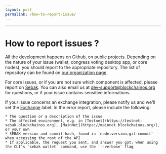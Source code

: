 ```yaml
---
layout: post
permalink: /how-to-report-issue/
---
```

---
# How to report issues ?

All the development happens on Github, on public projects.
Depending on the nature of your issue (wallet, congress voting desktop app, or core nodes), you should report to the appropriate repository.
The list of repository can be found on [our organization page](https://github.com/bosnet).

For core issues, or if you are not sure which component is affected, please report on [Sebak](https://github.com/bosnet/sebak/issues/new).
You can also email us at [dev-support@blockchainos.org](dev-support@blockchainos.org) for questions, or if your issue contains sensitive informations.

If your issue concerns an exchange integration, please notify us and we'll set the [Exchange](https://github.com/bosnet/sebak/labels/Exchange) label.
In the error report, please include the following:

    * The question or a description of the issue
    * The affected environment, e.g. in [Testnet](https://testnet-sebak.blockchainos.org), [MainNet](https://mainnet.blockchainos.org/),  or your own
    * SEBAK version and commit hash, found in `node.version.git-commit` when accessing the root of the API
    * If applicable, the request you sent, and answer you got; when using the CLI's `sebak wallet` command, use the `--verbose` flag
